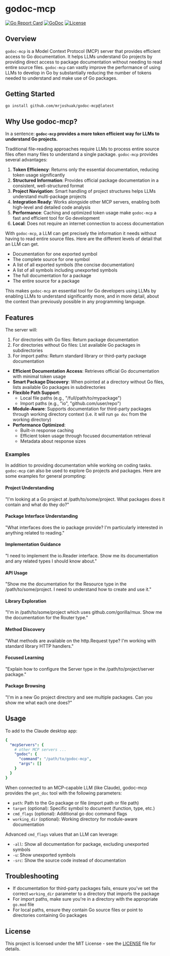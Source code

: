 # godoc-mcp

[![Go Report Card](https://goreportcard.com/badge/github.com/mrjoshuak/godoc-mcp)](https://goreportcard.com/report/github.com/mrjoshuak/godoc-mcp)
[![GoDoc](https://godoc.org/github.com/mrjoshuak/godoc-mcp?status.svg)](https://godoc.org/github.com/mrjoshuak/godoc-mcp)
[![License](https://img.shields.io/badge/License-MIT-blue.svg)](LICENSE)

## Overview

`godoc-mcp` is a Model Context Protocol (MCP) server that provides efficient access to Go documentation. It helps LLMs understand Go projects by providing direct access to package documentation without needing to read entire source files. `godoc-mcp` can vastly improve the performance of using LLMs to develop in Go by substantially reducing the number of tokens needed to understand and make use of Go packages.

## Getting Started

```bash
go install github.com/mrjoshuak/godoc-mcp@latest
```

## Why Use godoc-mcp?

In a sentence: **`godoc-mcp` provides a more token efficient way for LLMs to understand Go projects.**

Traditional file-reading approaches require LLMs to process entire source files often many files to understand a single package. `godoc-mcp` provides several advantages:

1. **Token Efficiency**: Returns only the essential documentation, reducing token usage significantly
2. **Structured Information**: Provides official package documentation in a consistent, well-structured format
3. **Project Navigation**: Smart handling of project structures helps LLMs understand multi-package projects
4. **Integration Ready**: Works alongside other MCP servers, enabling both high-level and detailed code analysis
5. **Performance**: Caching and optimized token usage make `godoc-mcp` a fast and efficient tool for Go development
6. **Local**: Does not require an internet connection to access documentation

With `godoc-mcp`, a LLM can get precisely the information it needs without having to read entire source files. Here are the different levels of detail that an LLM can get.

- Documentation for one exported symbol
- The complete source for one symbol
- A list of all exported symbols (the concise documentation)
- A list of all symbols including unexported symbols
- The full documentation for a package
- The entire source for a package

This makes `godoc-mcp` an essential tool for Go developers using LLMs by enabling LLMs to understand significantly more, and in more detail, about the context than previously possible in any programming language.

## Features

The server will:
1. For directories with Go files: Return package documentation
2. For directories without Go files: List available Go packages in subdirectories
3. For import paths: Return standard library or third-party package documentation

- **Efficient Documentation Access**: Retrieves official Go documentation with minimal token usage
- **Smart Package Discovery**: When pointed at a directory without Go files, lists available Go packages in subdirectories
- **Flexible Path Support**:
  - Local file paths (e.g., "/full/path/to/mypackage")
  - Import paths (e.g., "io", "github.com/user/repo")
- **Module-Aware**: Supports documentation for third-party packages through working directory context (i.e. it will run `go doc` from the working directory)
- **Performance Optimized**:
  - Built-in response caching
  - Efficient token usage through focused documentation retrieval
  - Metadata about response sizes

### Examples

In addition to providing documentation while working on coding tasks. `godoc-mcp` can also be used to explore Go projects and packages. Here are some examples for general prompting:

#### Project Understanding

"I'm looking at a Go project at /path/to/some/project. What packages does it contain and what do they do?"

#### Package Interface Understanding

"What interfaces does the io package provide? I'm particularly interested in anything related to reading."

#### Implementation Guidance

"I need to implement the io.Reader interface. Show me its documentation and any related types I should know about."

#### API Usage

"Show me the documentation for the Resource type in the /path/to/some/project. I need to understand how to create and use it."

#### Library Exploration

"I'm in /path/to/some/project which uses github.com/gorilla/mux. Show me the documentation for the Router type."

#### Method Discovery

"What methods are available on the http.Request type? I'm working with standard library HTTP handlers."

#### Focused Learning

"Explain how to configure the Server type in the /path/to/project/server package."

#### Package Browsing

"I'm in a new Go project directory and see multiple packages. Can you show me what each one does?"

## Usage

To add to the Claude desktop app:

```yaml
{
  "mcpServers": {
    # other MCP servers ...
    "godoc": {
      "command": "/path/to/godoc-mcp",
      "args": []
    }
  }
}
```

When connected to an MCP-capable LLM (like Claude), godoc-mcp provides the `get_doc` tool with the following parameters:

- `path`: Path to the Go package or file (import path or file path)
- `target` (optional): Specific symbol to document (function, type, etc.)
- `cmd_flags` (optional): Additional go doc command flags
- `working_dir` (optional): Working directory for module-aware documentation

Advanced `cmd_flags` values that an LLM can leverage:
- `-all`: Show all documentation for package, excluding unexported symbols
- `-u`: Show unexported symbols
- `-src`: Show the source code instead of documentation

## Troubleshooting

- If documentation for third-party packages fails, ensure you've set the correct `working_dir` parameter to a directory that imports the package
- For import paths, make sure you're in a directory with the appropriate `go.mod` file
- For local paths, ensure they contain Go source files or point to directories containing Go packages

## License

This project is licensed under the MIT License - see the [LICENSE](LICENSE) file for details.
